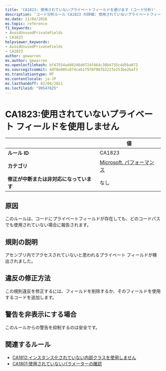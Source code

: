 ```yaml
---
title: 'CA1823: 使用されていないプライベートフィールドを避けます (コード分析)'
description: 'コード分析ルール CA1823 の詳細: 使用されていないプライベートフィールドを回避する'
ms.date: 11/04/2016
ms.topic: reference
f1_keywords:
- AvoidUnusedPrivateFields
- CA1823
helpviewer_keywords:
- AvoidUnusedPrivateFields
- CA1823
author: gewarren
ms.author: gewarren
ms.openlocfilehash: bf47554add0246dd724f464c38b4735c4d5ba072
ms.sourcegitcommit: 4df8e005c074ceb1f978f007b222fe253be2baf3
ms.translationtype: MT
ms.contentlocale: ja-JP
ms.lasthandoff: 02/04/2021
ms.locfileid: "99547825"
---
```

# <a name="ca1823-avoid-unused-private-fields"></a>CA1823:使用されていないプライベート フィールドを使用しません

| | 値 |
|-|-|
| **ルール ID** |CA1823|
| **カテゴリ** |[Microsoft. パフォーマンス](performance-warnings.md)|
| **修正が中断または非対応になっています** |なし|

## <a name="cause"></a>原因

このルールは、コードにプライベートフィールドが存在しても、どのコードパスでも使用されていない場合に報告されます。

## <a name="rule-description"></a>規則の説明

アセンブリ内でアクセスされていないと思われるプライベート フィールドが検出されました。

## <a name="how-to-fix-violations"></a>違反の修正方法

この規則違反を修正するには、フィールドを削除するか、そのフィールドを使用するコードを追加します。

## <a name="when-to-suppress-warnings"></a>警告を非表示にする場合

このルールからの警告を抑制するのは安全です。

## <a name="related-rules"></a>関連するルール

- [CA1812:インスタンス化されていない内部クラスを使用しません](ca1812.md)
- [CA1801:使用されていないパラメーターの確認](ca1801.md)
